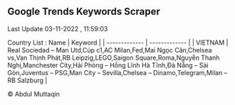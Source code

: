 

## Google Trends Keywords Scraper 
 
Last Update 03-11-2022 , 11:59:03

Country List :
 Name  | Keyword |
| ------------- | ------------- |
| VIETNAM | Real Sociedad – Man Utd,Cúp c1,AC Milan,Fed,Mai Ngọc Căn,Chelsea vs,Vạn Thịnh Phát,RB Leipzig,LEGO,Saigon Square,Roma,Nguyễn Thanh Nghị,Manchester City,Hải Phòng – Hồng Lĩnh Hà Tĩnh,Đà Nẵng – Sài Gòn,Juventus – PSG,Man City – Sevilla,Chelsea – Dinamo,Telegram,Milan – RB Salzburg |



© Abdul Muttaqin 
